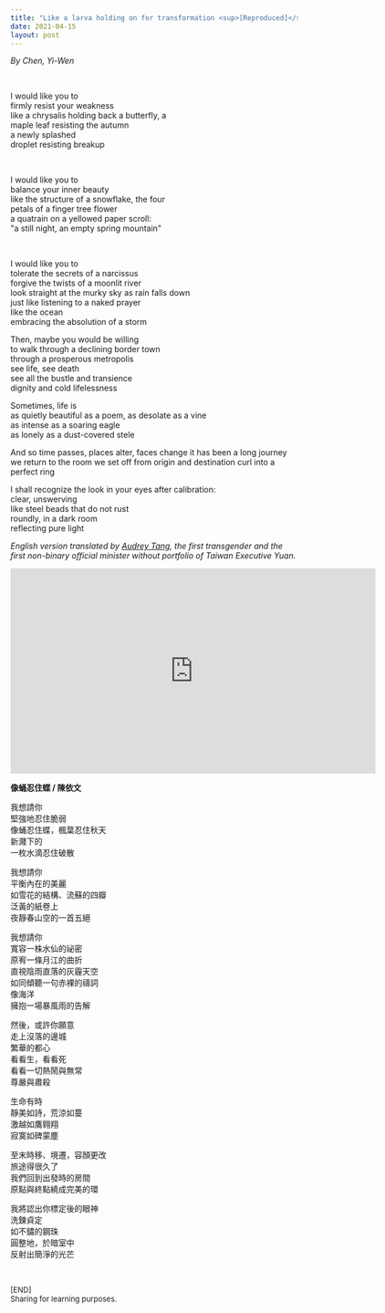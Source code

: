```yaml
---
title: "Like a larva holding on for transformation <sup>[Reproduced]</sup>"
date: 2021-04-15
layout: post
---
```


*By Chen, Yi-Wen*

<br>

I would like you to  
firmly resist your weakness  
like a chrysalis holding back a butterfly, a  
maple leaf resisting the autumn  
a newly splashed  
droplet resisting breakup   

<br>
  
I would like you to  
balance your inner beauty  
like the structure of a snowflake, the four   
petals of a finger tree flower  
a quatrain on a yellowed paper scroll:  
"a still night, an empty spring mountain"  

<br>

I would like you to  
tolerate the secrets of a narcissus  
forgive the twists of a moonlit river  
look straight at the murky sky as rain falls down  
just like listening to a naked prayer  
like the ocean  
embracing the absolution of a storm    



Then, maybe you would be willing  
to walk through a declining border town  
through a prosperous metropolis  
see life, see death  
see all the bustle and transience  
dignity and cold lifelessness    
  


Sometimes, life is  
as quietly beautiful as a poem, as desolate as a vine  
as intense as a soaring eagle  
as lonely as a dust-covered stele    



And so time passes, places alter, faces change
it has been a long journey
we return to the room we set off from
origin and destination curl into a perfect ring  



I shall recognize the look in your eyes after calibration:  
clear, unswerving  
like steel beads that do not rust  
roundly, in a dark room  
reflecting pure light    



*English version translated by [Audrey Tang](https://en.wikipedia.org/wiki/Audrey_Tang), the first transgender and the first non-binary official minister without portfolio of Taiwan Executive Yuan.*

<iframe allowfullscreen="" frameborder="0" height="360" src="https://www.youtube.com/embed/qATkXwppWAw?start=1877" width="640"></iframe>



**像蛹忍住蝶 / 陳依文**

我想請你  
堅強地忍住脆弱  
像蛹忍住蝶，楓葉忍住秋天  
新濺下的  
一枚水滴忍住破散    



我想請你  
平衡內在的美麗  
如雪花的結構、流蘇的四瓣  
泛黃的紙卷上  
夜靜春山空的一首五絕    



我想請你  
寬容一株水仙的祕密  
原宥一條月江的曲折  
直視陰雨直落的灰霾天空  
如同傾聽一句赤裸的禱詞  
像海洋  
擁抱一場暴風雨的告解    



然後，或許你願意  
走上沒落的邊城  
繁華的都心  
看看生，看看死  
看看一切熱鬧與無常  
尊嚴與肅殺    



生命有時  
靜美如詩，荒涼如蔓  
激越如鷹翱翔  
寂寞如碑蒙塵    



至末時移、境遷，容顏更改  
旅途得很久了  
我們回到出發時的房間  
原點與終點繞成完美的環    



我將認出你標定後的眼神  
洗鍊貞定  
如不鏽的鋼珠  
圓整地，於暗室中  
反射出簡淨的光芒  

<br>
<p>
<font size="2">
[END]
<br>
Sharing for learning purposes.
</font>
</p>